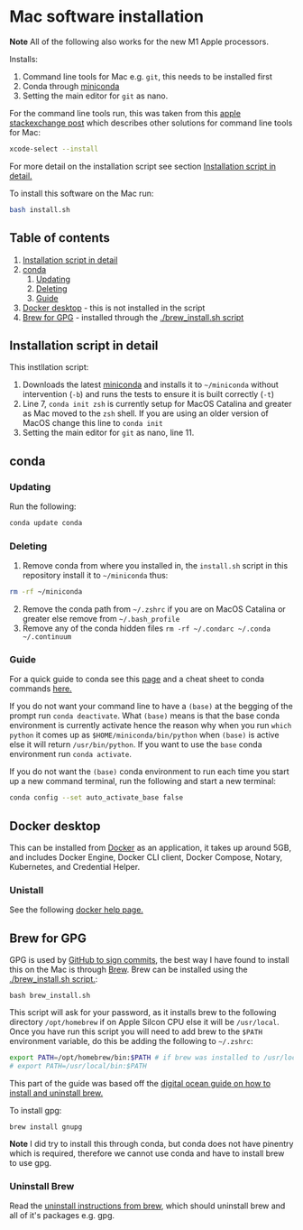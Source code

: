 # Mac software installation

**Note** All of the following also works for the new M1 Apple processors.

Installs:

1. Command line tools for Mac e.g. `git`, this needs to be installed first 
2. Conda through [miniconda](https://conda.io/projects/conda/en/latest/user-guide/install/macos.html#install-macos-silent)
3. Setting the main editor for `git` as nano.

For the command line tools run, this was taken from this [apple stackexchange post](https://apple.stackexchange.com/questions/254380/why-am-i-getting-an-invalid-active-developer-path-when-attempting-to-use-git-a) which describes other solutions for command line tools for Mac:

``` bash
xcode-select --install
```

For more detail on the installation script see section [Installation script in detail.](#installation-script-in-detail)


To install this software on the Mac run:
``` bash
bash install.sh
```

## Table of contents

1. [Installation script in detail](#installation-script-in-detail)
2. [conda](#conda)
    1. [Updating](#updating)
    2. [Deleting](#deleting)
    3. [Guide](#guide)
3. [Docker desktop](#docker-desktop) - this is not installed in the script
4. [Brew for GPG](#brew-for-gpg) - installed through the [./brew_install.sh script](./brew_install.sh)

## Installation script in detail

This instllation script:

1. Downloads the latest [miniconda](https://conda.io/projects/conda/en/latest/user-guide/install/macos.html#install-macos-silent) and installs it to `~/miniconda` without intervention (`-b`) and runs the tests to ensure it is built correctly (`-t`)
2. Line 7, `conda init zsh` is currently setup for MacOS Catalina and greater as Mac moved to the `zsh` shell. If you are using an older version of MacOS change this line to `conda init`
3. Setting the main editor for `git` as nano, line 11.

## conda

### Updating

Run the following:
``` bash
conda update conda
```

### Deleting 

1. Remove conda from where you installed in, the `install.sh` script in this repository install it to `~/miniconda` thus:
``` bash
rm -rf ~/miniconda
```
2. Remove the conda path from `~/.zshrc` if you are on MacOS Catalina or greater else remove from `~/.bash_profile`
3. Remove any of the conda hidden files `rm -rf ~/.condarc ~/.conda ~/.continuum`

### Guide

For a quick guide to conda see this [page](https://conda.io/projects/conda/en/latest/user-guide/getting-started.html) and a cheat sheet to conda commands [here.](https://docs.conda.io/projects/conda/en/latest/user-guide/cheatsheet.html)

If you do not want your command line to have a `(base)` at the begging of the prompt run `conda deactivate`. What `(base)` means is that the base conda environment is currently activate hence the reason why when you run `which python` it comes up as `$HOME/miniconda/bin/python` when `(base)` is active else it will return `/usr/bin/python`. If you want to use the `base` conda environment run `conda activate`.

If you do not want the `(base)` conda environment to run each time you start up a new command terminal, run the following and start a new terminal:
``` bash
conda config --set auto_activate_base false
```

## Docker desktop

This can be installed from [Docker](https://docs.docker.com/docker-for-mac/install/) as an application, it takes up around 5GB, and includes Docker Engine, Docker CLI client, Docker Compose, Notary, Kubernetes, and Credential Helper.

### Unistall

See the following [docker help page.](https://docs.docker.com/docker-for-mac/install/#uninstall-docker-desktop)

## Brew for GPG

GPG is used by [GitHub to sign commits](https://docs.github.com/en/github/authenticating-to-github/managing-commit-signature-verification/about-commit-signature-verification), the best way I have found to install this on the Mac is through [Brew](https://brew.sh/). Brew can be installed using the [./brew_install.sh script.](./brew_install.sh):

```
bash brew_install.sh
```

This script will ask for your password, as it installs brew to the following directory `/opt/homebrew` if on Apple Silcon CPU else it will be `/usr/local`. Once you have run this script you will need to add brew to the `$PATH` environment variable, do this be adding the following to `~/.zshrc`:

``` bash
export PATH=/opt/homebrew/bin:$PATH # if brew was installed to /usr/local then use the line below instead
# export PATH=/usr/local/bin:$PATH
```

This part of the guide was based off the [digital ocean guide on how to install and uninstall brew.](https://www.digitalocean.com/community/tutorials/how-to-install-and-use-homebrew-on-macos)

To install gpg:

```
brew install gnupg
```

**Note** I did try to install this through conda, but conda does not have pinentry which is required, therefore we cannot use conda and have to install brew to use gpg.

### Uninstall Brew

Read the [uninstall instructions from brew](https://github.com/Homebrew/install#uninstall-homebrew), which should uninstall brew and all of it's packages e.g. gpg.

